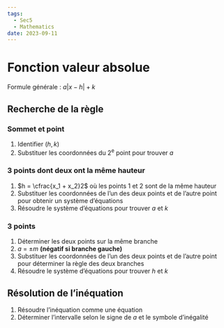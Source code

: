 ```yaml
---
tags:
  - Sec5
  - Mathematics
date: 2023-09-11
---
```


# Fonction valeur absolue

Formule générale : $a|x - h| + k$

## Recherche de la règle

### Sommet et point

1. Identifier $(h, k)$
2. Substituer les coordonnées du 2<sup>e</sup> point pour trouver $a$

### 3 points dont deux ont la même hauteur

1. $h = \cfrac{x_1 + x_2}2$ où les points 1 et 2 sont de la même hauteur
2. Substituer les coordonnées de l’un des deux points et de l’autre point pour obtenir un système d’équations
3. Résoudre le système d’équations pour trouver $a$ et $k$

### 3 points

1. Déterminer les deux points sur la même branche
2. $a$ = $\pm m$ **(négatif si branche gauche)**
3. Substituer les coordonnées de l’un des deux points et de l’autre point pour déterminer la règle des deux branches
4. Résoudre le système d’équations pour trouver $h$ et $k$

## Résolution de l’inéquation

1. Résoudre l’inéquation comme une équation
2. Déterminer l’intervalle selon le signe de $a$ et le symbole d’inégalité

